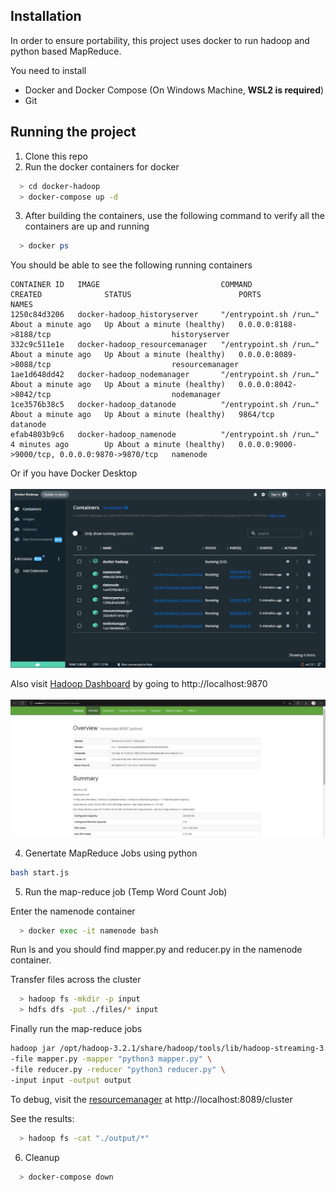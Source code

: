 ## Installation

In order to ensure portability, this project uses docker to run hadoop and python based MapReduce.

You need to install 
- Docker and Docker Compose (On Windows Machine, **WSL2 is required**)
- Git

## Running the project

1. Clone this repo
2. Run the docker containers for docker
```bash
  > cd docker-hadoop
  > docker-compose up -d
```

3. After building the containers, use the following command to verify all the containers are up and running
```bash
  > docker ps
```

You should be able to see the following running containers
```
CONTAINER ID   IMAGE                           COMMAND                  CREATED              STATUS                        PORTS                                            NAMES
1250c84d3206   docker-hadoop_historyserver     "/entrypoint.sh /run…"   About a minute ago   Up About a minute (healthy)   0.0.0.0:8188->8188/tcp                           historyserver
332c9c511e1e   docker-hadoop_resourcemanager   "/entrypoint.sh /run…"   About a minute ago   Up About a minute (healthy)   0.0.0.0:8089->8088/tcp                           resourcemanager
1ae1d648dd42   docker-hadoop_nodemanager       "/entrypoint.sh /run…"   About a minute ago   Up About a minute (healthy)   0.0.0.0:8042->8042/tcp                           nodemanager
1ce3576b38c5   docker-hadoop_datanode          "/entrypoint.sh /run…"   About a minute ago   Up About a minute (healthy)   9864/tcp                                         datanode
efab4803b9c6   docker-hadoop_namenode          "/entrypoint.sh /run…"   4 minutes ago        Up About a minute (healthy)   0.0.0.0:9000->9000/tcp, 0.0.0.0:9870->9870/tcp   namenode
```


Or if you have Docker Desktop <br /><br />
<img src="./images/Docker_Desktop.PNG" />

Also visit [Hadoop Dashboard](http://localhost:9870) by going to http://localhost:9870 <br /><br />
<img src="./images/Hadoop_Dashboard.PNG" />

4. Genertate MapReduce Jobs using python
```bash
bash start.js
```

5. Run the map-reduce job (Temp Word Count Job)

Enter the namenode container

```bash
  > docker exec -it namenode bash
```
Run ls and you should find mapper.py and reducer.py in the namenode container.

Transfer files across the cluster
```bash
  > hadoop fs -mkdir -p input
  > hdfs dfs -put ./files/* input
```

Finally run the map-reduce jobs
```bash
hadoop jar /opt/hadoop-3.2.1/share/hadoop/tools/lib/hadoop-streaming-3.2.1.jar \
-file mapper.py -mapper "python3 mapper.py" \
-file reducer.py -reducer "python3 reducer.py" \
-input input -output output
``` 

To debug, visit the [resourcemanager](http://localhost:8089/cluster) at http://localhost:8089/cluster

See the results:
```bash
  > hadoop fs -cat "./output/*"
```

6. Cleanup
```bash
  > docker-compose down
```